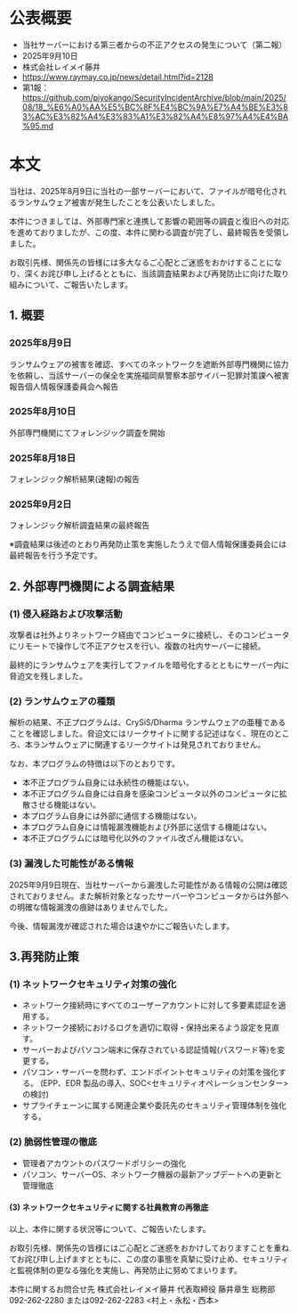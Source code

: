 # 公表概要
- 当社サーバーにおける第三者からの不正アクセスの発生について（第二報）
- 2025年9月10日
- 株式会社レイメイ藤井
- https://www.raymay.co.jp/news/detail.html?id=2128
- 第1報：https://github.com/piyokango/SecurityIncidentArchive/blob/main/2025/08/18_%E6%A0%AA%E5%BC%8F%E4%BC%9A%E7%A4%BE%E3%83%AC%E3%82%A4%E3%83%A1%E3%82%A4%E8%97%A4%E4%BA%95.md

# 本文
当社は、2025年8月9日に当社の一部サーバーにおいて、ファイルが暗号化されるランサムウェア被害が発生したことを公表いたしました。

本件につきましては、外部専門家と連携して影響の範囲等の調査と復旧への対応を進めておりましたが、この度、本件に関わる調査が完了し、最終報告を受領しました。

お取引先様、関係先の皆様には多大なるご心配とご迷惑をおかけすることになり、深くお詫び申し上げるとともに、当該調査結果および再発防止に向けた取り組みについて、ご報告いたします。

## 1. 概要
### 2025年8月9日
ランサムウェアの被害を確認、すべてのネットワークを遮断外部専門機関に協力を依頼し、当該サーバーの保全を実施福岡県警察本部サイバー犯罪対策課へ被害報告個人情報保護委員会へ報告
### 2025年8月10日
外部専門機関にてフォレンジック調査を開始
### 2025年8月18日
フォレンジック解析結果(速報)の報告
### 2025年9月2日
フォレンジック解析調査結果の最終報告

※調査結果は後述のとおり再発防止策を実施したうえで個人情報保護委員会には最終報告を行う予定です。

## 2. 外部専門機関による調査結果
### (1) 侵入経路および攻撃活動
攻撃者は社外よりネットワーク経由でコンピュータに接続し、そのコンピュータにリモートで操作して不正アクセスを行い、複数の社内サーバーに接続。

最終的にランサムウェアを実行してファイルを暗号化するとともにサーバー内に脅迫文を残しました。

### (2) ランサムウェアの種類
解析の結果、不正プログラムは、CrySiS/Dharma ランサムウェアの亜種であることを確認しました。脅迫文にはリークサイトに関する記述はなく、現在のところ、本ランサムウェアに関連するリークサイトは発見されておりません。

なお、本プログラムの特徴は以下のとおりです。
- 本不正プログラム自身には永続性の機能はない。
- 本不正プログラム自身には自身を感染コンピュータ以外のコンピュータに拡散させる機能はない。
- 本プログラム自身には外部に通信する機能はない。
- 本プログラム自身には情報漏洩機能および外部に送信する機能はない。
- 本不正プログラムには暗号化以外のファイル改ざん機能はない。

### (3) 漏洩した可能性がある情報
2025年9月9日現在、当社サーバーから漏洩した可能性がある情報の公開は確認されておりません。また解析対象となったサーバーやコンピュータからは外部への明確な情報漏洩の痕跡はありませんでした。

今後、情報漏洩が確認された場合は速やかにご報告いたします。

## 3.再発防止策
### (1) ネットワークセキュリティ対策の強化
- ネットワーク接続時にすべてのユーザーアカウントに対して多要素認証を適用する。
- ネットワーク接続におけるログを適切に取得・保持出来るよう設定を見直す。
- サーバーおよびパソコン端末に保存されている認証情報(パスワード等)を変更する。
- パソコン・サーバーを問わず、エンドポイントセキュリティの対策を強化する。 (EPP、EDR 製品の導入、SOC<セキュリティオペレーションセンター>の検討)
- サプライチェーンに属する関連企業や委託先のセキュリティ管理体制を強化する。
### (2) 脆弱性管理の徹底
- 管理者アカウントのパスワードポリシーの強化
- パソコン、サーバーOS、ネットワーク機器の最新アップデートへの更新と管理徹底
#### (3) ネットワークセキュリティに関する社員教育の再徹底

以上、本件に関する状況等について、ご報告いたします。

お取引先様、関係先の皆様にはご心配とご迷惑をおかけしておりますことを重ねてお詫び申し上げますとともに、この度の事態を真摯に受け止め、セキュリティと監視体制の更なる強化を実施し、再発防止に努めてまいります。

本件に関するお問合せ先
株式会社レイメイ藤井
代表取締役 藤井章生
総務部 092-262-2280 または092-262-2283 <村上・永松・西本>
